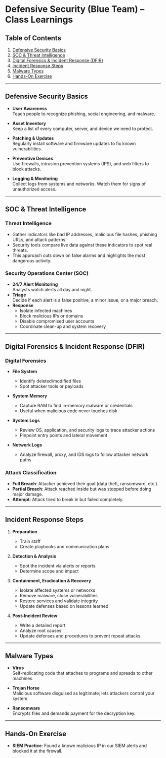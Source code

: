 # Defensive Security (Blue Team) – Class Learnings

## Table of Contents
1. [Defensive Security Basics](#defensive-security-basics)  
2. [SOC & Threat Intelligence](#soc--threat-intelligence)  
3. [Digital Forensics & Incident Response (DFIR)](#digital-forensics--incident-response-dfir)  
4. [Incident Response Steps](#incident-response-steps)  
5. [Malware Types](#malware-types)  
6. [Hands-On Exercise](#hands-on-exercise)  

---

## Defensive Security Basics

- **User Awareness**  
  Teach people to recognize phishing, social engineering, and malware.

- **Asset Inventory**  
  Keep a list of every computer, server, and device we need to protect.

- **Patching & Updates**  
  Regularly install software and firmware updates to fix known vulnerabilities.

- **Preventive Devices**  
  Use firewalls, intrusion prevention systems (IPS), and web filters to block attacks.

- **Logging & Monitoring**  
  Collect logs from systems and networks. Watch them for signs of unauthorized access.

---

## SOC & Threat Intelligence

### Threat Intelligence
- Gather indicators like bad IP addresses, malicious file hashes, phishing URLs, and attack patterns.
- Security tools compare live data against these indicators to spot real threats.
- This approach cuts down on false alarms and highlights the most dangerous activity.

### Security Operations Center (SOC)
- **24/7 Alert Monitoring**  
  Analysts watch alerts all day and night.
- **Triage**  
  Decide if each alert is a false positive, a minor issue, or a major breach.
- **Response**  
  - Isolate infected machines  
  - Block malicious IPs or domains  
  - Disable compromised user accounts  
  - Coordinate clean-up and system recovery

---

## Digital Forensics & Incident Response (DFIR)

### Digital Forensics
- **File System**  
  - Identify deleted/modified files  
  - Spot attacker tools or payloads  

- **System Memory**  
  - Capture RAM to find in-memory malware or credentials  
  - Useful when malicious code never touches disk  

- **System Logs**  
  - Review OS, application, and security logs to trace attacker actions  
  - Pinpoint entry points and lateral movement  

- **Network Logs**  
  - Analyze firewall, proxy, and IDS logs to follow attacker network paths  

### Attack Classification
- **Full Breach**: Attacker achieved their goal (data theft, ransomware, etc.).  
- **Partial Breach**: Attack reached inside but was stopped before doing major damage.  
- **Attempt**: Attack tried to break in but failed completely.

---

## Incident Response Steps

1. **Preparation**  
   - Train staff  
   - Create playbooks and communication plans  

2. **Detection & Analysis**  
   - Spot the incident via alerts or reports  
   - Determine scope and impact  

3. **Containment, Eradication & Recovery**  
   - Isolate affected systems or networks  
   - Remove malware, close vulnerabilities  
   - Restore services and validate integrity  
   - Update defenses based on lessons learned  

4. **Post-Incident Review**  
   - Write a detailed report  
   - Analyze root causes  
   - Update defenses and procedures to prevent repeat attacks

---

## Malware Types

- **Virus**  
  Self-replicating code that attaches to programs and spreads to other machines.

- **Trojan Horse**  
  Malicious software disguised as legitimate; lets attackers control your system.

- **Ransomware**  
  Encrypts files and demands payment for the decryption key.

---

## Hands-On Exercise

- **SIEM Practice**: Found a known malicious IP in our SIEM alerts and blocked it at the firewall.
